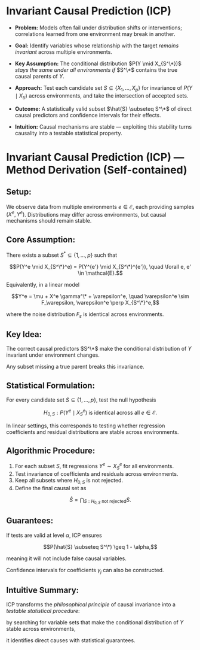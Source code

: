 # Invariant Causal Prediction (ICP)

- **Problem:** Models often fail under distribution shifts or interventions; correlations learned from one environment may break in another.

- **Goal:** Identify variables whose relationship with the target *remains invariant* across multiple environments.

- **Key Assumption:** The conditional distribution $P(Y \mid X_{S^\*})$ *stays the same under all environments if* $S^\*$ contains the true causal parents of $Y$.

- **Approach:** Test each candidate set $S \subseteq \{X_1, \ldots, X_p\}$ for invariance of $P(Y \mid X_S)$ across environments, and take the intersection of accepted sets.

- **Outcome:** A statistically valid subset $\hat{S} \subseteq S^\*$ of direct causal predictors and confidence intervals for their effects.

- **Intuition:** Causal mechanisms are stable — exploiting this stability turns causality into a testable statistical property.

# Invariant Causal Prediction (ICP) — Method Derivation (Self-contained)

## Setup:
We observe data from multiple environments $e \in \mathcal{E}$, each providing samples $(X^e, Y^e)$.
Distributions may differ across environments, but causal mechanisms should remain stable.

## Core Assumption:
There exists a subset $S^* \subseteq \{1, ..., p\}$ such that

$$P(Y^e \mid X_{S^\*}^e) = P(Y^{e'} \mid X_{S^\*}^{e'}), \quad \forall e, e' \in \mathcal{E}.$$

Equivalently, in a linear model

$$Y^e = \mu + X^e \gamma^\* + \varepsilon^e, \quad \varepsilon^e \sim F_\varepsilon, \varepsilon^e \perp X_{S^\*}^e,$$

where the noise distribution $F_\varepsilon$ is identical across environments.

## Key Idea:
The correct causal predictors $S^\*$ make the conditional distribution of $Y$ invariant under environment changes.

Any subset missing a true parent breaks this invariance.

## Statistical Formulation:
For every candidate set $S \subseteq \{1, ..., p\}$, test the null hypothesis

$$H_{0,S}: P(Y^e \mid X_S^e) \text{ is identical across all } e \in \mathcal{E}.$$

In linear settings, this corresponds to testing whether regression coefficients and residual distributions are stable across environments.

## Algorithmic Procedure:
1. For each subset $S$, fit regressions $Y^e \sim X_S^e$ for all environments.
2. Test invariance of coefficients and residuals across environments.
3. Keep all subsets where $H_{0,S}$ is not rejected.
4. Define the final causal set as

$$\hat{S} = \bigcap_{S: H_{0,S} \text{ not rejected}} S.$$

## Guarantees:
If tests are valid at level $\alpha$, ICP ensures

$$P(\hat{S} \subseteq S^\*) \geq 1 - \alpha,$$

meaning it will not include false causal variables.

Confidence intervals for coefficients $\gamma_j$ can also be constructed.

## Intuitive Summary:
ICP transforms the *philosophical principle* of causal invariance into a *testable statistical procedure*:

by searching for variable sets that make the conditional distribution of $Y$ stable across environments,

it identifies direct causes with statistical guarantees.

